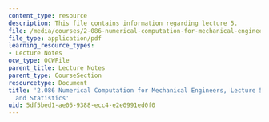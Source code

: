 ```yaml
---
content_type: resource
description: This file contains information regarding lecture 5.
file: /media/courses/2-086-numerical-computation-for-mechanical-engineers-spring-2013/5df5bed1ae059388ecc4e2e0991ed0f0_MIT2_086S13_lecture5.pdf
file_type: application/pdf
learning_resource_types:
- Lecture Notes
ocw_type: OCWFile
parent_title: Lecture Notes
parent_type: CourseSection
resourcetype: Document
title: '2.086 Numerical Computation for Mechanical Engineers, Lecture 5: Probability
  and Statistics'
uid: 5df5bed1-ae05-9388-ecc4-e2e0991ed0f0
---
```

